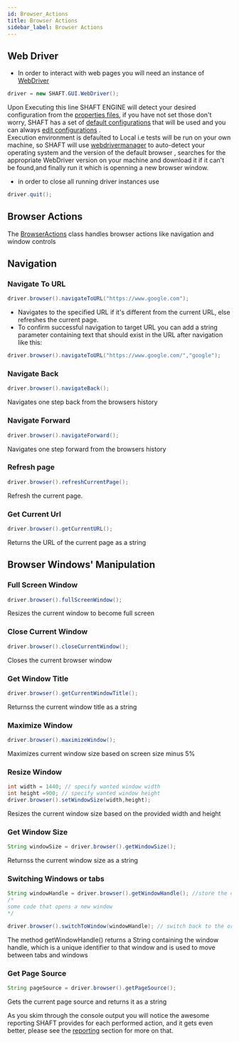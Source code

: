 ```yaml
---
id: Browser_Actions
title: Browser Actions
sidebar_label: Browser Actions
---
```


## Web Driver

-   In order to interact with web pages you will need an instance of [WebDriver]

```java
driver = new SHAFT.GUI.WebDriver();
```

Upon Executing this line SHAFT ENGINE will detect your desired configuration from the [properties files], if you have not set those don't worry, SHAFT has a set of
[default configurations] that will be used and you can always [edit configurations] .<br/>
Execution environment is defaulted to Local i.e tests will be run on your own machine, so SHAFT will use [webdrivermanager] to auto-detect your operating system and the version of the default browser , searches for the appropriate WebDriver version on your machine and download it if it can't be found,and finally run it which is openning a new browser window.

-   in order to close all running driver instances use

```java
driver.quit();
```

## Browser Actions

The [BrowserActions] class handles browser actions like navigation and window controls

## Navigation

### Navigate To URL

```java
driver.browser().navigateToURL("https://www.google.com");
```

-   Navigates to the specified URL if it's different from the current URL, else refreshes the current page.
-   To confirm successful navigation to target URL you can add a string parameter containing text that should exist in the URL after navigation like this:

```java
driver.browser().navigateToURL("https://www.google.com/","google");
```

### Navigate Back

```java
driver.browser().navigateBack();
```

Navigates one step back from the browsers history

### Navigate Forward

```java
driver.browser().navigateForward();
```

Navigates one step forward from the browsers history

### Refresh page

```java
driver.browser().refreshCurrentPage();
```

Refresh the current page.

### Get Current Url

```java
driver.browser().getCurrentURL();
```

Returns the URL of the current page as a string

## Browser Windows' Manipulation

### Full Screen Window

```java
driver.browser().fullScreenWindow();
```

Resizes the current window to become full screen

### Close Current Window

```java
driver.browser().closeCurrentWindow​();
```

Closes the current browser window

### Get Window Title

```java
driver.browser().getCurrentWindowTitle();
```

Returnss the current window title as a string

### Maximize Window

```java
driver.browser().maximizeWindow();
```

Maximizes current window size based on screen size minus 5%

### Resize Window

```java
int width = 1440; // specify wanted window width
int height =900; // specify wanted window height
driver.browser().setWindowSize​(width,height);
```

Resizes the current window size based on the provided width and height

### Get Window Size

```java
String windowSize = driver.browser().getWindowSize();
```

Returnss the current window size as a string

### Switching Windows or tabs

```java
String windowHandle = driver.browser().getWindowHandle​(); //store the current window handle
/*
some code that opens a new window
*/

driver.browser().switchToWindow(windowHandle); // switch back to the original window
```

The method getWindowHandle​() returns a String containing the window handle, which is a unique identifier to that window and is used to move between tabs and windows

### Get Page Source​

```java
String pageSource = driver.browser().getPageSource();
```

Gets the current page source and returns it as a string

As you skim through the console output you will notice the awesome reporting SHAFT provides for each performed action, and it gets even better, please see the [reporting] section for more on that.

[webdriver]: https://www.selenium.dev/documentation/en/webdriver/
[default configurations]: #
[properties files]: #
[edit configurations]: #
[driverfactory]: #
[reporting]: #
[webdrivermanager]: https://github.com/bonigarcia/webdrivermanager
[browseractions]: https://mohabmohie.github.io/SHAFT_ENGINE/apidocs/com/shaft/gui/browser/BrowserActions.html
[elementactions]: https://mohabmohie.github.io/SHAFT_ENGINE/apidocs/com/shaft/gui/element/ElementActions.html
[by methods]: https://www.selenium.dev/selenium/docs/api/java/org/openqa/selenium/By.html
[reporting]: #
[verification]: #
[getcssproperty​]: #get-the-value-of-a-css-property
